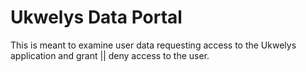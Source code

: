 # Ukwelys Data Portal  
This is meant to examine user data requesting access to the Ukwelys application and 
grant || deny access to the user.
